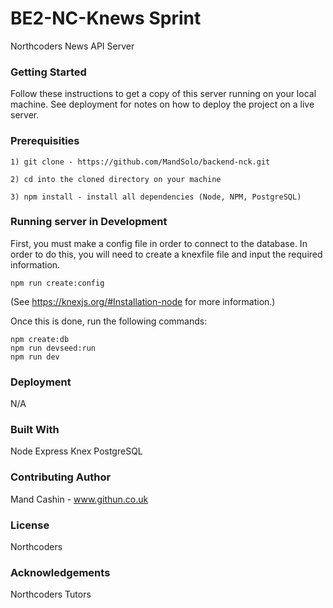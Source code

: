 # BE2-NC-Knews Sprint 

Northcoders News API Server

### Getting Started

Follow these instructions to get a copy of this server running on your local machine. See deployment for notes on how to deploy the project on a live server.

### Prerequisities

```
1) git clone - https://github.com/MandSolo/backend-nck.git

2) cd into the cloned directory on your machine

3) npm install - install all dependencies (Node, NPM, PostgreSQL)
```

### Running server in Development

First, you must make a config file in order to connect to the database. In order to do this, you will need to create a knexfile file and input the required information.

```
npm run create:config
```

(See https://knexjs.org/#Installation-node for more information.)

Once this is done, run the following commands:

```
npm create:db
npm run devseed:run
npm run dev
```

### Deployment

N/A

### Built With

Node
Express
Knex
PostgreSQL

### Contributing Author
Mand Cashin - www.githun.co.uk

### License
Northcoders

### Acknowledgements
Northcoders Tutors